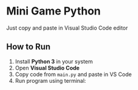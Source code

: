 <h1>Mini Game Python</h1>

<p>Just copy and paste in Visual Studio Code editor</p>

<h2>How to Run</h2>
<ol>
  <li>Install <b>Python 3</b> in your system</li>
  <li>Open <b>Visual Studio Code</b></li>
  <li>Copy code from <code>main.py</code> and paste in VS Code</li>
  <li>Run program using terminal:</li>
</ol>
